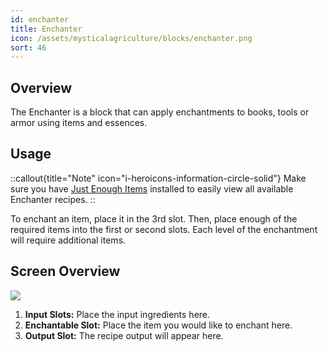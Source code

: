 ```yaml
---
id: enchanter
title: Enchanter
icon: /assets/mysticalagriculture/blocks/enchanter.png
sort: 46
---
```


## Overview

The Enchanter is a block that can apply enchantments to books, tools or armor using items and essences.

## Usage

::callout{title="Note" icon="i-heroicons-information-circle-solid"}
Make sure you have <a href="https://www.curseforge.com/minecraft/mc-mods/jei">Just Enough Items</a> installed to easily view all available Enchanter recipes.
::

To enchant an item, place it in the 3rd slot. Then, place enough of the required items into the first or second slots. Each level of the enchantment will require additional items.

## Screen Overview

![](/assets/mysticalagriculture/screens/enchanter_screen.png)

1. **Input Slots:** Place the input ingredients here. 
2. **Enchantable Slot:** Place the item you would like to enchant here.
3. **Output Slot:** The recipe output will appear here.
